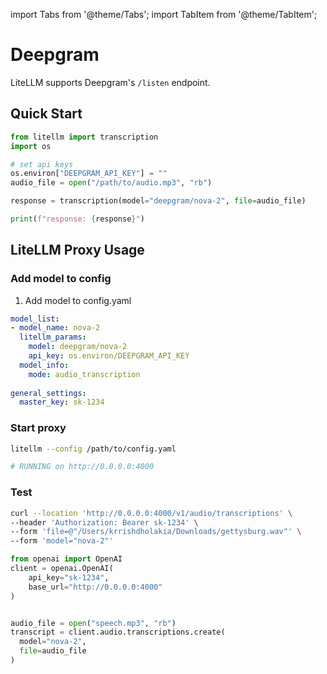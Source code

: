 import Tabs from '@theme/Tabs';
import TabItem from '@theme/TabItem';

# Deepgram 

LiteLLM supports Deepgram's `/listen` endpoint.

## Quick Start

```python
from litellm import transcription
import os 

# set api keys 
os.environ["DEEPGRAM_API_KEY"] = ""
audio_file = open("/path/to/audio.mp3", "rb")

response = transcription(model="deepgram/nova-2", file=audio_file)

print(f"response: {response}")
```

## LiteLLM Proxy Usage

### Add model to config 

1. Add model to config.yaml

```yaml
model_list:
- model_name: nova-2
  litellm_params:
    model: deepgram/nova-2
    api_key: os.environ/DEEPGRAM_API_KEY
  model_info:
    mode: audio_transcription
    
general_settings:
  master_key: sk-1234
```

### Start proxy 

```bash
litellm --config /path/to/config.yaml 

# RUNNING on http://0.0.0.0:4000
```

### Test 

<Tabs>
<TabItem value="curl" label="Curl">

```bash
curl --location 'http://0.0.0.0:4000/v1/audio/transcriptions' \
--header 'Authorization: Bearer sk-1234' \
--form 'file=@"/Users/krrishdholakia/Downloads/gettysburg.wav"' \
--form 'model="nova-2"'
```

</TabItem>
<TabItem value="openai" label="OpenAI">

```python
from openai import OpenAI
client = openai.OpenAI(
    api_key="sk-1234",
    base_url="http://0.0.0.0:4000"
)


audio_file = open("speech.mp3", "rb")
transcript = client.audio.transcriptions.create(
  model="nova-2",
  file=audio_file
)
```
</TabItem>
</Tabs>
